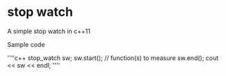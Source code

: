 # stop watch
A simple stop watch in c++11

Sample code

''''c++
stop_watch sw;
sw.start();
// function(s) to measure
sw.end();
cout << sw << endl;
''''
